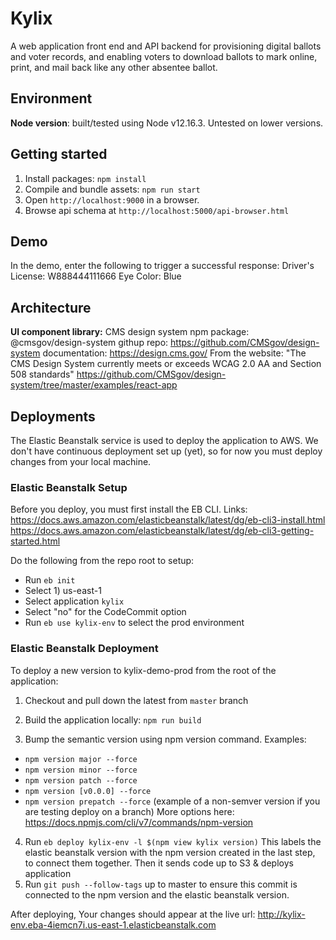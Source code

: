 # Kylix

A web application front end and API backend for provisioning digital ballots and voter records, and enabling voters to download ballots to mark online, print, and mail back like any other absentee ballot.

## Environment

**Node version**: built/tested using Node v12.16.3. Untested on lower versions.

## Getting started

1. Install packages: `npm install`
2. Compile and bundle assets: `npm run start`
3. Open `http://localhost:9000` in a browser.
4. Browse api schema at `http://localhost:5000/api-browser.html`

## Demo

In the demo, enter the following to trigger a successful response:
Driver's License: W888444111666
Eye Color: Blue

## Architecture

**UI component library:** CMS design system
npm package: @cmsgov/design-system
githup repo: https://github.com/CMSgov/design-system
documentation: https://design.cms.gov/
From the website: "The CMS Design System currently meets or exceeds WCAG 2.0 AA and Section 508 standards"
https://github.com/CMSgov/design-system/tree/master/examples/react-app

## Deployments
The Elastic Beanstalk service is used to deploy the application to AWS. We don't have continuous deployment set up (yet), so for now you must deploy changes from your local machine.

### Elastic Beanstalk Setup
Before you deploy, you must first install the EB CLI. Links: 
https://docs.aws.amazon.com/elasticbeanstalk/latest/dg/eb-cli3-install.html
https://docs.aws.amazon.com/elasticbeanstalk/latest/dg/eb-cli3-getting-started.html

Do the following from the repo root to setup:
- Run `eb init`
- Select 1) us-east-1
- Select application `kylix`
- Select "no" for the CodeCommit option
- Run `eb use kylix-env` to select the prod environment

### Elastic Beanstalk Deployment

To deploy a new version to kylix-demo-prod from the root of the application:
1) Checkout and pull down the latest from `master` branch

2) Build the application locally: `npm run build`

3) Bump the semantic version using npm version command. Examples:
  * `npm version major --force`
  * `npm version minor --force`
  * `npm version patch --force`
  * `npm version [v0.0.0] --force`
  * `npm version prepatch --force` (example of a non-semver version if you are testing deploy on a branch)
  More options here: https://docs.npmjs.com/cli/v7/commands/npm-version
4) Run `eb deploy kylix-env -l $(npm view kylix version)`
This labels the elastic beanstalk version with the npm version created in the last step, to connect them together. Then it sends code up to S3 & deploys application
4) Run `git push --follow-tags` up to master to ensure this commit is connected to the npm version and the elastic beanstalk version.

After deploying, Your changes should appear at the live url: 
http://kylix-env.eba-4iemcn7i.us-east-1.elasticbeanstalk.com
